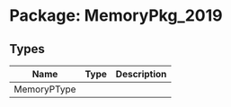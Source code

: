 # Package: MemoryPkg_2019
## Types
| Name        | Type | Description |
| ----------- | ---- | ----------- |
| MemoryPType |      |             |

